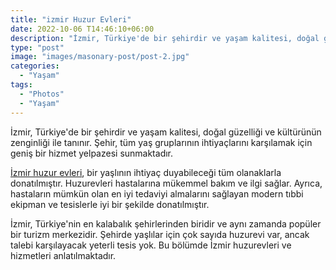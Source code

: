 ```yaml
---
title: "izmir Huzur Evleri"
date: 2022-10-06 T14:46:10+06:00
description: "İzmir, Türkiye'de bir şehirdir ve yaşam kalitesi, doğal güzelliği ve kültürünün zenginliği ile tanınır. "
type: "post"
image: "images/masonary-post/post-2.jpg"
categories: 
  - "Yaşam"
tags:
  - "Photos"
  - "Yaşam"
---
```


İzmir, Türkiye'de bir şehirdir ve yaşam kalitesi, doğal güzelliği ve kültürünün zenginliği ile tanınır. Şehir, tüm yaş gruplarının ihtiyaçlarını karşılamak için geniş bir hizmet yelpazesi sunmaktadır.


[İzmir huzur evleri](https://bilgebakimevi.com/), bir yaşlının ihtiyaç duyabileceği tüm olanaklarla donatılmıştır. Huzurevleri hastalarına mükemmel bakım ve ilgi sağlar. Ayrıca, hastaların mümkün olan en iyi tedaviyi almalarını sağlayan modern tıbbi ekipman ve tesislerle iyi bir şekilde donatılmıştır.


İzmir, Türkiye'nin en kalabalık şehirlerinden biridir ve aynı zamanda popüler bir turizm merkezidir. Şehirde yaşlılar için çok sayıda huzurevi var, ancak talebi karşılayacak yeterli tesis yok.
Bu bölümde İzmir huzurevleri ve hizmetleri anlatılmaktadır.
